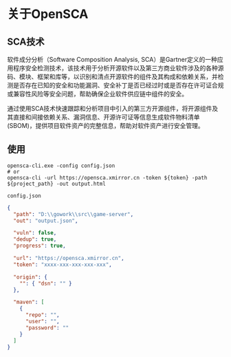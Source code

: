 # 关于OpenSCA

## SCA技术
软件成分分析（Software Composition Analysis, SCA）是Gartner定义的一种应用程序安全检测技术，该技术用于分析开源软件以及第三方商业软件涉及的各种源码、模块、框架和库等，以识别和清点开源软件的组件及其构成和依赖关系，并检测是否存在已知的安全和功能漏洞、安全补丁是否已经过时或是否存在许可证合规或兼容性风险等安全问题，帮助确保企业软件供应链中组件的安全。

通过使用SCA技术快速跟踪和分析项目中引入的第三方开源组件，将开源组件及其直接和间接依赖关系、漏洞信息、开源许可证等信息生成软件物料清单(SBOM)，提供项目软件资产的完整信息，帮助对软件资产进行安全管理。

## 使用

```shell
opensca-cli.exe -config config.json
# or
opensca-cli -url https://opensca.xmirror.cn -token ${token} -path ${project_path} -out output.html
```
`config.json`
```json
{
  "path": "D:\\gowork\\src\\game-server",
  "out": "output.json",

  "vuln": false,
  "dedup": true,
  "progress": true,

  "url": "https://opensca.xmirror.cn",
  "token": "xxxx-xxx-xxx-xxx-xxx",

  "origin": {
    "": { "dsn": "" }
  },

  "maven": [
    {
      "repo": "",
      "user": "",
      "password": ""
    }
  ]
}

```
